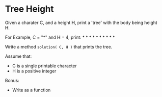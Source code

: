 # Tree Height

Given a charater C, and a height H, print a 'tree' with the body being height H.

For Example, C = "*" and H = 4, print:
       *
      * *
     * * *
    * * * *

Write a method `solution( C, H )` that prints the tree.

Assume that:
* C is a single printable character
* H is a positive integer

Bonus:
* Write as a function
